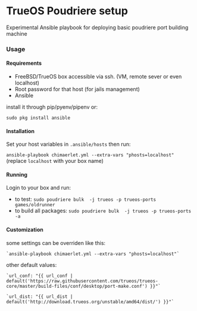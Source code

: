 # TrueOS Poudriere setup 

Experimental Ansible playbook for deploying basic poudriere port building machine


### Usage
 
#### Requirements 
- FreeBSD/TrueOS box accessible via ssh. (VM, remote sever or even localhost) 
- Root password  for that host (for jails management)
- Ansible
 
 install it through pip/pyenv/pipenv or:
  
    sudo pkg install ansible
    

#### Installation
Set your host variables in `.ansible/hosts`  then run:

`ansible-playbook chimaerlet.yml --extra-vars "phosts=localhost"`  (replace `localhost` with your box name)

#### Running 

Login to your box and run:
- to test: `sudo poudriere bulk  -j trueos -p trueos-ports games/oldrunner` 
- to build all packages: `sudo poudriere bulk  -j trueos -p trueos-ports -a`


#### Customization
some settings can be overriden like this:
    
    `ansible-playbook chimaerlet.yml --extra-vars "phosts=localhost"`

other default values:

    `url_conf: "{{ url_conf | default('https://raw.githubusercontent.com/trueos/trueos-core/master/build-files/conf/desktop/port-make.conf') }}"`

    `url_dist: "{{ url_dist | default('http://download.trueos.org/unstable/amd64/dist/') }}"` 